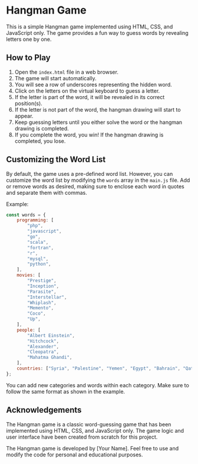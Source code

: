 # Hangman Game

This is a simple Hangman game implemented using HTML, CSS, and JavaScript only. The game provides a fun way to guess words by revealing letters one by one.

## How to Play

1. Open the `index.html` file in a web browser.
2. The game will start automatically.
3. You will see a row of underscores representing the hidden word.
4. Click on the letters on the virtual keyboard to guess a letter.
5. If the letter is part of the word, it will be revealed in its correct position(s).
6. If the letter is not part of the word, the hangman drawing will start to appear.
7. Keep guessing letters until you either solve the word or the hangman drawing is completed.
8. If you complete the word, you win! If the hangman drawing is completed, you lose.

## Customizing the Word List

By default, the game uses a pre-defined word list. However, you can customize the word list by modifying the `words` array in the `main.js` file. Add or remove words as desired, making sure to enclose each word in quotes and separate them with commas.

Example:

```javascript
const words = {
    programming: [
        "php",
        "javascript",
        "go",
        "scala",
        "fortran",
        "r",
        "mysql",
        "python",
    ],
    movies: [
        "Prestige",
        "Inception",
        "Parasite",
        "Interstellar",
        "Whiplash",
        "Memento",
        "Coco",
        "Up",
    ],
    people: [
        "Albert Einstein",
        "Hitchcock",
        "Alexander",
        "Cleopatra",
        "Mahatma Ghandi",
    ],
    countries: ["Syria", "Palestine", "Yemen", "Egypt", "Bahrain", "Qatar"],
};
```

You can add new categories and words within each category. Make sure to follow the same format as shown in the example.

## Acknowledgements

The Hangman game is a classic word-guessing game that has been implemented using HTML, CSS, and JavaScript only. The game logic and user interface have been created from scratch for this project.

The Hangman game is developed by [Your Name]. Feel free to use and modify the code for personal and educational purposes.
